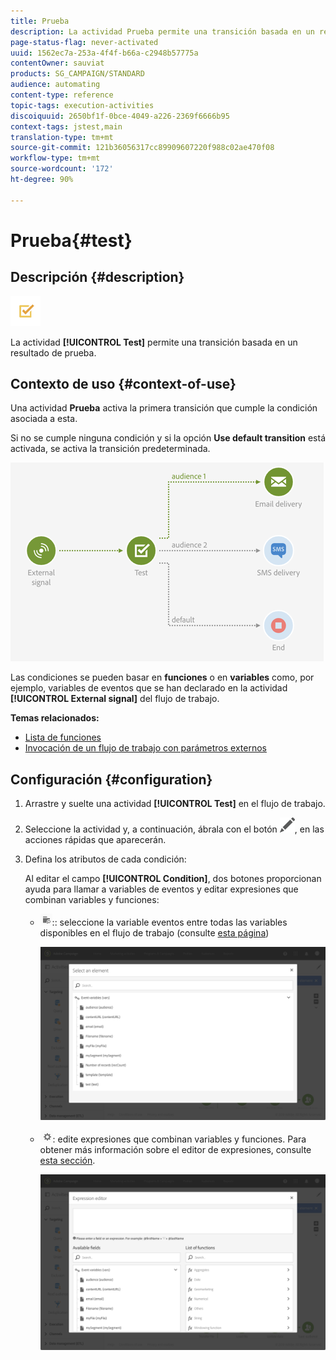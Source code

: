 ```yaml
---
title: Prueba
description: La actividad Prueba permite una transición basada en un resultado de prueba.
page-status-flag: never-activated
uuid: 1562ec7a-253a-4f4f-b66a-c2948b57775a
contentOwner: sauviat
products: SG_CAMPAIGN/STANDARD
audience: automating
content-type: reference
topic-tags: execution-activities
discoiquuid: 2650bf1f-0bce-4049-a226-2369f6666b95
context-tags: jstest,main
translation-type: tm+mt
source-git-commit: 121b36056317cc89909607220f988c02ae470f08
workflow-type: tm+mt
source-wordcount: '172'
ht-degree: 90%

---
```



# Prueba{#test}

## Descripción {#description}

![](assets/test.png)

La actividad **[!UICONTROL Test]** permite una transición basada en un resultado de prueba.

## Contexto de uso {#context-of-use}

Una actividad **Prueba** activa la primera transición que cumple la condición asociada a esta.

Si no se cumple ninguna condición y si la opción **Use default transition** está activada, se activa la transición predeterminada.

![](assets/wkf_test_activity_example.png)

Las condiciones se pueden basar en **funciones** o en **variables** como, por ejemplo, variables de eventos que se han declarado en la actividad **[!UICONTROL External signal]** del flujo de trabajo.

**Temas relacionados:**

* [Lista de funciones](../../automating/using/list-of-functions.md)
* [Invocación de un flujo de trabajo con parámetros externos](../../automating/using/calling-a-workflow-with-external-parameters.md)

## Configuración {#configuration}

1. Arrastre y suelte una actividad **[!UICONTROL Test]** en el flujo de trabajo.
1. Seleccione la actividad y, a continuación, ábrala con el botón ![](assets/edit_darkgrey-24px.png), en las acciones rápidas que aparecerán.
1. Defina los atributos de cada condición:

   Al editar el campo **[!UICONTROL Condition]**, dos botones proporcionan ayuda para llamar a variables de eventos y editar expresiones que combinan variables y funciones:

   * ![](assets/extsignal_picker.png):: seleccione la variable eventos entre todas las variables disponibles en el flujo de trabajo (consulte [esta página](../../automating/using/customizing-workflow-external-parameters.md))

      ![](assets/wkf_test_activity_variables.png)

   * ![](assets/extsignal_expression_editor.png): edite expresiones que combinan variables y funciones. Para obtener más información sobre el editor de expresiones, consulte [esta sección](../../automating/using/advanced-expression-editing.md).

      ![](assets/wkf_test_activity_variables_expression.png)
